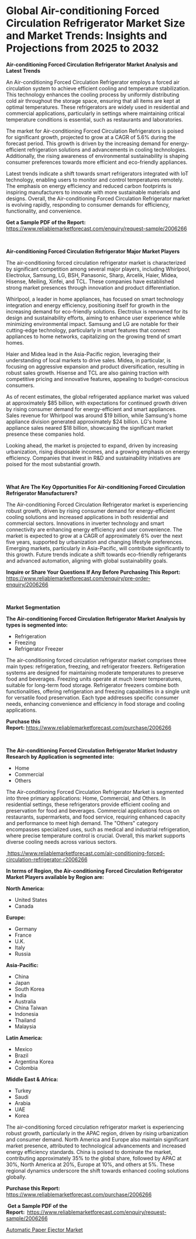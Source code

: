 <p><h1>Global Air-conditioning Forced Circulation Refrigerator Market Size and Market Trends: Insights and Projections from 2025 to 2032</h1></p><p><strong>Air-conditioning Forced Circulation Refrigerator Market Analysis and Latest Trends</strong></p>
<p><p>An Air-conditioning Forced Circulation Refrigerator employs a forced air circulation system to achieve efficient cooling and temperature stabilization. This technology enhances the cooling process by uniformly distributing cold air throughout the storage space, ensuring that all items are kept at optimal temperatures. These refrigerators are widely used in residential and commercial applications, particularly in settings where maintaining critical temperature conditions is essential, such as restaurants and laboratories.</p><p>The market for Air-conditioning Forced Circulation Refrigerators is poised for significant growth, projected to grow at a CAGR of 5.6% during the forecast period. This growth is driven by the increasing demand for energy-efficient refrigeration solutions and advancements in cooling technologies. Additionally, the rising awareness of environmental sustainability is shaping consumer preferences towards more efficient and eco-friendly appliances.</p><p>Latest trends indicate a shift towards smart refrigerators integrated with IoT technology, enabling users to monitor and control temperatures remotely. The emphasis on energy efficiency and reduced carbon footprints is inspiring manufacturers to innovate with more sustainable materials and designs. Overall, the Air-conditioning Forced Circulation Refrigerator market is evolving rapidly, responding to consumer demands for efficiency, functionality, and convenience.</p></p>
<p><strong>Get a Sample PDF of the Report:&nbsp;</strong> <a href="https://www.reliablemarketforecast.com/enquiry/request-sample/2006266?utm_campaign=2291&utm_medium=2&utm_source=Github&utm_content=ia&utm_term=02032025&utm_id=air-conditioning-forced-circulation-refrigerator">https://www.reliablemarketforecast.com/enquiry/request-sample/2006266</a></p>
<p>&nbsp;</p>
<p><strong>Air-conditioning Forced Circulation Refrigerator Major Market Players</strong></p>
<p><p>The air-conditioning forced circulation refrigerator market is characterized by significant competition among several major players, including Whirlpool, Electrolux, Samsung, LG, BSH, Panasonic, Sharp, Arcelik, Haier, Midea, Hisense, Meiling, Xinfei, and TCL. These companies have established strong market presences through innovation and product differentiation.</p><p>Whirlpool, a leader in home appliances, has focused on smart technology integration and energy efficiency, positioning itself for growth in the increasing demand for eco-friendly solutions. Electrolux is renowned for its design and sustainability efforts, aiming to enhance user experience while minimizing environmental impact. Samsung and LG are notable for their cutting-edge technology, particularly in smart features that connect appliances to home networks, capitalizing on the growing trend of smart homes.</p><p>Haier and Midea lead in the Asia-Pacific region, leveraging their understanding of local markets to drive sales. Midea, in particular, is focusing on aggressive expansion and product diversification, resulting in robust sales growth. Hisense and TCL are also gaining traction with competitive pricing and innovative features, appealing to budget-conscious consumers.</p><p>As of recent estimates, the global refrigerated appliance market was valued at approximately $85 billion, with expectations for continued growth driven by rising consumer demand for energy-efficient and smart appliances. Sales revenue for Whirlpool was around $19 billion, while Samsung's home appliance division generated approximately $24 billion. LG's home appliance sales neared $18 billion, showcasing the significant market presence these companies hold.</p><p>Looking ahead, the market is projected to expand, driven by increasing urbanization, rising disposable incomes, and a growing emphasis on energy efficiency. Companies that invest in R&D and sustainability initiatives are poised for the most substantial growth.</p></p>
<p>&nbsp;</p>
<p><strong>What Are The Key Opportunities For Air-conditioning Forced Circulation Refrigerator Manufacturers?</strong></p>
<p><p>The Air-conditioning Forced Circulation Refrigerator market is experiencing robust growth, driven by rising consumer demand for energy-efficient cooling solutions and increased applications in both residential and commercial sectors. Innovations in inverter technology and smart connectivity are enhancing energy efficiency and user convenience. The market is expected to grow at a CAGR of approximately 6% over the next five years, supported by urbanization and changing lifestyle preferences. Emerging markets, particularly in Asia-Pacific, will contribute significantly to this growth. Future trends indicate a shift towards eco-friendly refrigerants and advanced automation, aligning with global sustainability goals.</p></p>
<p><strong>Inquire or Share Your Questions If Any Before Purchasing This Report:</strong> <a href="https://www.reliablemarketforecast.com/enquiry/pre-order-enquiry/2006266?utm_campaign=2291&utm_medium=2&utm_source=Github&utm_content=ia&utm_term=02032025&utm_id=air-conditioning-forced-circulation-refrigerator">https://www.reliablemarketforecast.com/enquiry/pre-order-enquiry/2006266</a></p>
<p>&nbsp;</p>
<p><strong>Market Segmentation</strong></p>
<p><strong>The Air-conditioning Forced Circulation Refrigerator Market Analysis by types is segmented into:</strong></p>
<p><ul><li>Refrigeration</li><li>Freezing</li><li>Refrigerator Freezer</li></ul></p>
<p><p>The air-conditioning forced circulation refrigerator market comprises three main types: refrigeration, freezing, and refrigerator freezers. Refrigeration systems are designed for maintaining moderate temperatures to preserve food and beverages. Freezing units operate at much lower temperatures, suitable for long-term food storage. Refrigerator freezers combine both functionalities, offering refrigeration and freezing capabilities in a single unit for versatile food preservation. Each type addresses specific consumer needs, enhancing convenience and efficiency in food storage and cooling applications.</p></p>
<p><strong>Purchase this Report:&nbsp;</strong><a href="https://www.reliablemarketforecast.com/purchase/2006266?utm_campaign=2291&utm_medium=2&utm_source=Github&utm_content=ia&utm_term=02032025&utm_id=air-conditioning-forced-circulation-refrigerator">https://www.reliablemarketforecast.com/purchase/2006266</a></p>
<p>&nbsp;</p>
<p><strong>The Air-conditioning Forced Circulation Refrigerator Market Industry Research by Application is segmented into:</strong></p>
<p><ul><li>Home</li><li>Commercial</li><li>Others</li></ul></p>
<p><p>The Air-conditioning Forced Circulation Refrigerator Market is segmented into three primary applications: Home, Commercial, and Others. In residential settings, these refrigerators provide efficient cooling and preservation for food and beverages. Commercial applications focus on restaurants, supermarkets, and food service, requiring enhanced capacity and performance to meet high demand. The "Others" category encompasses specialized uses, such as medical and industrial refrigeration, where precise temperature control is crucial. Overall, this market supports diverse cooling needs across various sectors.</p></p>
<p><a href="https://www.reliablemarketforecast.com/air-conditioning-forced-circulation-refrigerator-r2006266?utm_campaign=2291&utm_medium=2&utm_source=Github&utm_content=ia&utm_term=02032025&utm_id=air-conditioning-forced-circulation-refrigerator">&nbsp;https://www.reliablemarketforecast.com/air-conditioning-forced-circulation-refrigerator-r2006266</a></p>
<p><strong>In terms of Region, the Air-conditioning Forced Circulation Refrigerator Market Players available by Region are:</strong></p>
<p>
    <p> <strong> North America: </strong>
        <ul>
            <li>United States</li>
            <li>Canada</li>
        </ul>
        </p> 
    <p> <strong> Europe: </strong>
        <ul>
            <li>Germany</li>
            <li>France</li>
            <li>U.K.</li>
            <li>Italy</li>
            <li>Russia</li>
        </ul>
        </p> 
    <p> <strong> Asia-Pacific: </strong>
        <ul>
            <li>China</li>
            <li>Japan</li>
            <li>South Korea</li>
            <li>India</li>
            <li>Australia</li>
            <li>China Taiwan</li>
            <li>Indonesia</li>
            <li>Thailand</li>
            <li>Malaysia</li>
        </ul>
        </p> 
    <p> <strong> Latin America: </strong>
        <ul>
            <li>Mexico</li>
            <li>Brazil</li>
            <li>Argentina Korea</li>
            <li>Colombia</li>
        </ul>
        </p> 
    <p> <strong> Middle East & Africa: </strong>
        <ul>
            <li>Turkey</li>
            <li>Saudi</li>
            <li>Arabia</li>
            <li>UAE</li>
            <li>Korea</li>
        </ul>
    </p>
    </p>
<p><p>The air-conditioning forced circulation refrigerator market is experiencing robust growth, particularly in the APAC region, driven by rising urbanization and consumer demand. North America and Europe also maintain significant market presence, attributed to technological advancements and increased energy efficiency standards. China is poised to dominate the market, contributing approximately 35% to the global share, followed by APAC at 30%, North America at 20%, Europe at 10%, and others at 5%. These regional dynamics underscore the shift towards enhanced cooling solutions globally.</p></p>
<p><strong>Purchase this Report: </strong><a href="https://www.reliablemarketforecast.com/purchase/2006266?utm_campaign=2291&utm_medium=2&utm_source=Github&utm_content=ia&utm_term=02032025&utm_id=air-conditioning-forced-circulation-refrigerator">https://www.reliablemarketforecast.com/purchase/2006266</a></p>
<p>&nbsp;<strong>Get a Sample PDF of the Report:&nbsp;&nbsp;</strong><a href="https://www.reliablemarketforecast.com/enquiry/request-sample/2006266?utm_campaign=2291&utm_medium=2&utm_source=Github&utm_content=ia&utm_term=02032025&utm_id=air-conditioning-forced-circulation-refrigerator">https://www.reliablemarketforecast.com/enquiry/request-sample/2006266</a></p>
<p><strong></strong></p>
<p><p><a href="https://github.com/rileymgdorcas/Market-Research-Report-List-1/blob/main/automatic-paper-ejector-market.md?utm_campaign=2291&utm_medium=2&utm_source=Github&utm_content=ia&utm_term=02032025&utm_id=air-conditioning-forced-circulation-refrigerator">Automatic Paper Ejector Market</a></p></p>